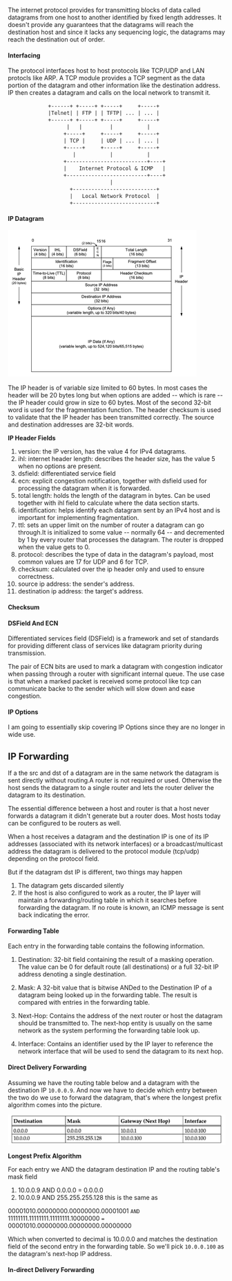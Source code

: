 The internet protocol provides for transmitting blocks of data called datagrams from one host to another identified by fixed length addresses. It doesn't provide any guarantees that the datagrams will reach the destination host and since it lacks any sequencing logic, the datagrams may reach the destination out of order.

#### Interfacing

The protocol interfaces host to host protocols like TCP/UDP and LAN protocls like ARP. A TCP module provides a TCP segment as the data portion of the datagram and other information like the destination address. IP then creates a datagram and calls on the local network to transmit it.

                 +------+ +-----+ +-----+     +-----+
                 |Telnet| | FTP | | TFTP| ... | ... |
                 +------+ +-----+ +-----+     +-----+
                       |   |         |           |
                      +-----+     +-----+     +-----+
                      | TCP |     | UDP | ... | ... |
                      +-----+     +-----+     +-----+
                         |           |           |
                      +--------------------------+----+
                      |    Internet Protocol & ICMP   |
                      +--------------------------+----+
                                     |
                        +---------------------------+
                        |   Local Network Protocol  |
                        +---------------------------+

#### IP Datagram

![ip datagram](./img/ip_datagram.png)

The IP header is of variable size limited to 60 bytes. In most cases the header will be 20 bytes long but when options
are added -- which is rare -- the IP header could grow in size to 60 bytes. Most of the second 32-bit word is used
for the fragmentation function. The header checksum is used to validate that the IP header has been transmitted correctly.
The source and destination addresses are 32-bit words.

**IP Header Fields**
1. version: the IP version, has the value 4 for IPv4 datagrams.
2. ihl: internet header length: describes the header size, has the value 5 when no options are present.
3. dsfield: differentiated service field
4. ecn: explicit congestion notification, together with dsfield used for processing the datagram when it is forwarded.
5. total length: holds the length of the datagram in bytes. Can be used together with ihl field to calculate where the data section starts.
6. identification: helps identify each datagram sent by an IPv4 host and is important for implementing fragmentation.
7. ttl: sets an upper limit on the number of router a datagram can go through.It is initialized to some value -- normally 64 -- and
decremented by 1 by every router that processes the datagram. The router is dropped when the value gets to 0.
8. protocol: describes the type of data in the datagram's payload, most common values are 17 for UDP and 6 for TCP.
9. checksum: calculated over the ip header only and used to ensure correctness.
10. source ip address: the sender's address.
11. destination ip address: the target's address.

#### Checksum

#### DSField And ECN

Differentiated services field (DSField) is a framework and set of standards for providing different class of services like datagram priority during transmission.

The pair of ECN bits are used to mark a datagram with congestion indicator when passing through a router with significant internal queue. The use case is that when a marked packet is received some protocol like tcp can communicate backe to the sender which will slow down and ease congestion.

#### IP Options

I am going to essentially skip covering IP Options since they are no longer in wide use.

## IP Forwarding

If a the src and dst of a datagram are in the same network the datagram is sent directly without routing.A router is not required or used. Otherwise the host sends the datagram to a single router and lets the router deliver the datagram to its destination.

The essential difference between a host and router is that a host never forwards a datagram it didn't generate but a router does. Most hosts today can be configured to be routers as well.

When a host receives a datagram and the destination IP is one of its IP addresses (associated with its network interfaces) or a broadcast/multicast address the datagram is delivered to the protocol module (tcp/udp) depending on the protocol field.

But if the datagram dst IP is different, two things may happen
   1. The datagram gets discarded silently
   2. If the host is also configured to work as a router, the IP layer will maintain a forwarding/routing table in which it searches before forwarding the datagram. If no route is known, an ICMP message is sent back indicating the error.

#### Forwarding Table

Each entry in the forwarding table contains the following information.

1. Destination: 32-bit field containing the result of a masking operation. The value can be 0 for default route (all destinations) or a full 32-bit IP address denoting a single destination.

2. Mask: A 32-bit value that is bitwise ANDed to the Destination IP of a datagram being looked up in the forwarding table. The result is compared with entries in the forwarding table.

3. Next-Hop: Contains the address of the next router or host the datagram should be transmitted to. The next-hop entity is usually on the same network as the system performing the forwarding table look up.

4. Interface: Contains an identifier used by the IP layer to reference the network interface that will be used to send the datagram to its next hop.

#### Direct Delivery Forwarding

Assuming we have the routing table below and a datagram with the destination IP `10.0.0.9`. And now we have to decide which entry between the two do we use to forward the datagram, that's where the longest prefix algorithm comes into the picture.

![direct routing table](./img/direct-routing-table.png)

**Longest Prefix Algorithm**

For each entry we AND the datagram destination IP and the routing table's mask field

1. 10.0.0.9 AND 0.0.0.0 = 0.0.0.0
2. 10.0.0.9 AND 255.255.255.128  this is the same as

00001010.00000000.00000000.00001001 `AND` 11111111.11111111.11111111.10000000 `=` 00001010.00000000.00000000.00000000

Which when converted to decimal is 10.0.0.0 and matches the destination field of the second entry in the forwarding table. So we'll pick `10.0.0.100` as the datagram's next-hop IP address.

#### In-direct Delivery Forwarding




